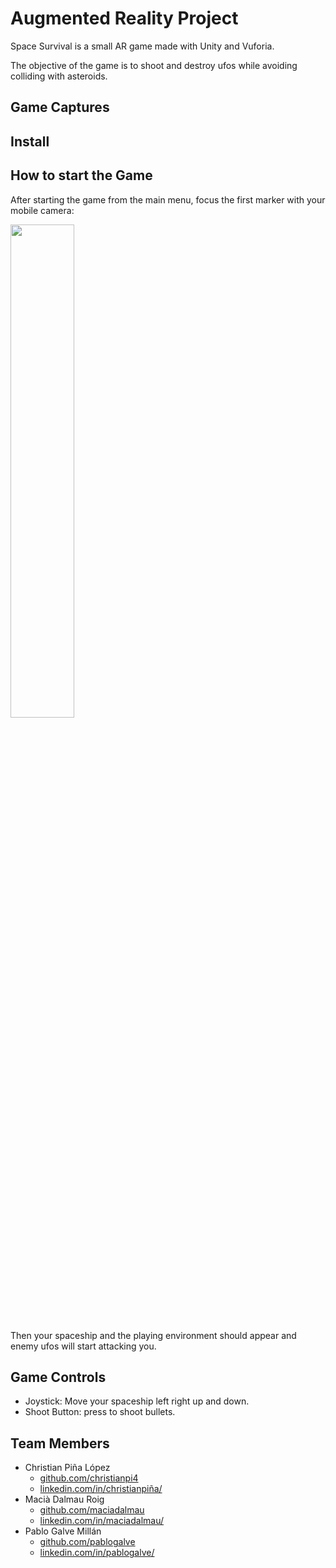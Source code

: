 # Augmented Reality Project
 
Space Survival is a small AR game made with Unity and Vuforia.

The objective of the game is to shoot and destroy ufos while avoiding colliding with asteroids.

## Game Captures


## Install

## How to start the Game

After starting the game from the main menu, focus the first marker with your mobile camera:

<img src="https://user-images.githubusercontent.com/47743853/119806649-b09e9000-bee2-11eb-87fb-4d0f7c8b5f39.png"  width="45%"></img>

Then your spaceship and the playing environment should appear and enemy ufos will start attacking you.


## Game Controls

- Joystick: Move your spaceship left right up and down.
- Shoot Button: press to shoot bullets.

## Team Members

- Christian Piña López
  - [github.com/christianpi4](https://github.com/christianpi4)
  - [linkedin.com/in/christianpiña/](https://www.linkedin.com/in/christian-p-9007b012a/)
- Macià Dalmau Roig 
  - [github.com/maciadalmau](https://github.com/maciadalmau)
  - [linkedin.com/in/maciadalmau/](https://www.linkedin.com/in/macià-dalmau-roig-15204520a/)
- Pablo Galve Millán 
  - [github.com/pablogalve](https://github.com/pablogalve)
  - [linkedin.com/in/pablogalve/](https://www.linkedin.com/in/pablogalve/)
